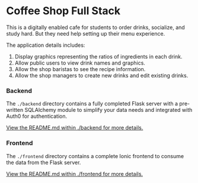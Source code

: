 # Coffee Shop Full Stack

This is a digitally enabled cafe for students to order drinks, socialize, and study hard. But they need help setting up their menu experience.

The application details includes:

1. Display graphics representing the ratios of ingredients in each drink.
2. Allow public users to view drink names and graphics.
3. Allow the shop baristas to see the recipe information.
4. Allow the shop managers to create new drinks and edit existing drinks.

### Backend

The `./backend` directory contains a fully completed Flask server with a pre-written SQLAlchemy module to simplify your data needs and integrated with Auth0 for authentication.

[View the README.md within ./backend for more details.](./backend/README.md)

### Frontend

The `./frontend` directory contains a complete Ionic frontend to consume the data from the Flask server.

[View the README.md within ./frontend for more details.](./frontend/README.md)
